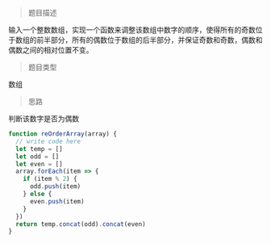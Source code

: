 > 题目描述

输入一个整数数组，实现一个函数来调整该数组中数字的顺序，使得所有的奇数位于数组的前半部分，所有的偶数位于数组的后半部分，并保证奇数和奇数，偶数和偶数之间的相对位置不变。

> 题目类型

数组
> 思路

判断该数字是否为偶数

```js
function reOrderArray(array) {
  // write code here
  let temp = []
  let odd = []
  let even = []
  array.forEach(item => {
    if (item % 2) {
      odd.push(item)
    } else {
      even.push(item)
    }
  })
  return temp.concat(odd).concat(even)
}
```